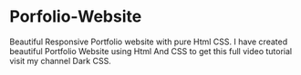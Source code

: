 # Porfolio-Website
 Beautiful Responsive Portfolio website with pure Html CSS. I have created beautiful Portfolio Website using Html And CSS to get this full video tutorial visit my channel Dark CSS.

